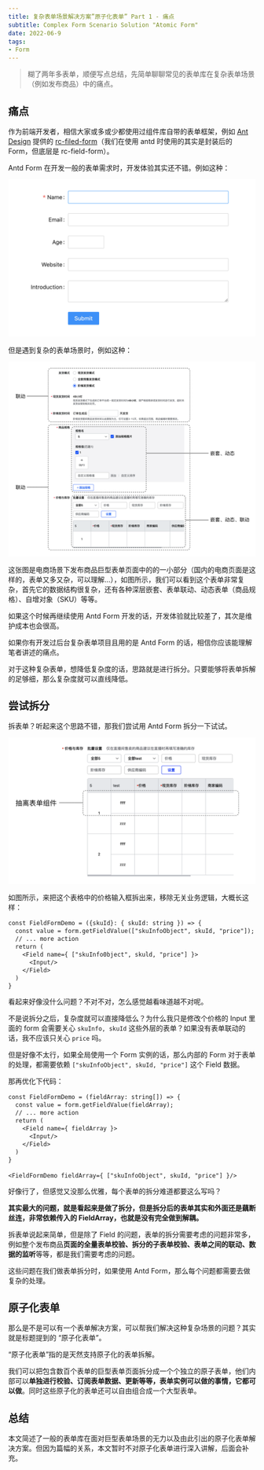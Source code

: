 ```yaml
---
title: 复杂表单场景解决方案”原子化表单” Part 1 - 痛点
subtitle: Complex Form Scenario Solution "Atomic Form"
date: 2022-06-9
tags:
- Form
---
```


> 糊了两年多表单，顺便写点总结，先简单聊聊常见的表单库在复杂表单场景（例如发布商品）中的痛点。

<!--more-->

## 痛点

作为前端开发者，相信大家或多或少都使用过组件库自带的表单框架，例如 [Ant Design](https://ant-design.antgroup.com/components/form-cn/)
提供的 [rc-filed-form](https://github.com/react-component/field-form)（我们在使用 antd 时使用的其实是封装后的 Form，但底层是 rc-field-form）。

Antd Form 在开发一般的表单需求时，开发体验其实还不错。例如这种：

![Untitled](/asset/img/2022/complex-form-scenario-solution-atomic-form/part-1/img_1.png)

但是遇到复杂的表单场景时，例如这种：

![Untitled](/asset/img/2022/complex-form-scenario-solution-atomic-form/part-1/img_2.png)

这张图是电商场景下发布商品巨型表单页面中的的一小部分（国内的电商页面是这样的，表单又多又杂，可以理解…），如图所示，我们可以看到这个表单非常复杂，首先它的数据结构很复杂，还有各种深层嵌套、表单联动、动态表单（商品规格）、自增对象（SKU）等等。

如果这个时候再继续使用 Antd Form 开发的话，开发体验就比较差了，其次是维护成本也会很高。

如果你有开发过后台复杂表单项目且用的是 Antd Form 的话，相信你应该能理解笔者讲述的痛点。

对于这种复杂表单，想降低复杂度的话，思路就是进行拆分。只要能够将表单拆解的足够细，那么复杂度就可以直线降低。

## 尝试拆分

拆表单？听起来这个思路不错，那我们尝试用 Antd Form 拆分一下试试。

![Untitled](/asset/img/2022/complex-form-scenario-solution-atomic-form/part-1/img_3.png)

如图所示，来把这个表格中的价格输入框拆出来，移除无关业务逻辑，大概长这样：

```tsx
const FieldFormDemo = ({skuId}: { skuId: string }) => {
  const value = form.getFieldValue(["skuInfoObject", skuId, "price"]);
  // ... more action
  return (
    <Field name={ ["skuInfo0bject", skuld, "price"] }>
      <Input/>
    </Field>
  )
}
```

看起来好像没什么问题？不对不对，怎么感觉越看味道越不对呢。

不是说拆分之后，复杂度就可以直接降低么？为什么我只是修改个价格的 Input 里面的 form 会需要关心 `skuInfo, skuId` 这些外层的表单？如果没有表单联动的话，我不应该只关心 `price` 吗。

但是好像不太行，如果全局使用一个 Form 实例的话，那么内部的 Form 对于表单的处理，都需要依赖 `["skuInfoObject", skuId, "price"]` 这个 Field 数据。

那再优化下代码：

```tsx
const FieldFormDemo = (fieldArray: string[]) => {
  const value = form.getFieldValue(fieldArray);
  // ... more action
  return (
    <Field name={ fieldArray }>
      <Input/>
    </Field>
  )
}

<FieldFormDemo fieldArray={ ["skuInfoObject", skuId, "price"] }/>
```

好像行了，但感觉又没那么优雅，每个表单的拆分难道都要这么写吗？

**其实最大的问题，就是看起来是做了拆分，但是拆分后的表单其实和外面还是藕断丝连，非常依赖传入的 FieldArray，也就是没有完全做到解耦。**

拆表单说起来简单，但是除了 Field 的问题，表单的拆分需要考虑的问题非常多，例如整个发布商品**页面的全量表单校验、拆分的子表单校验、表单之间的联动、数据的监听**等等，都是我们需要考虑的问题。

这些问题在我们做表单拆分时，如果使用 Antd Form，那么每个问题都需要去做复杂的处理。

## 原子化表单

那么是不是可以有一个表单解决方案，可以帮我们解决这种复杂场景的问题？其实就是标题提到的 “原子化表单”。

“原子化表单”指的是天然支持原子化的表单拆解。

我们可以把包含数百个表单的巨型表单页面拆分成一个个独立的原子表单，他们内部可以**单独进行校验、订阅表单数据、更新等等，表单实例可以做的事情，它都可以做**。同时这些原子化的表单还可以自由组合成一个大型表单。

## 总结

本文简述了一般的表单库在面对巨型表单场景的无力以及由此引出的原子化表单解决方案。但因为篇幅的关系，本文暂时不对原子化表单进行深入讲解，后面会补充。
